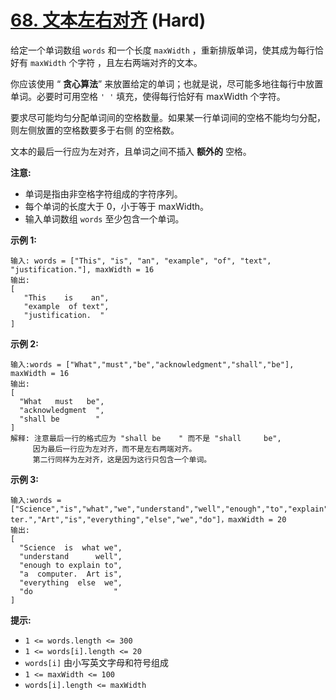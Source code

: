 # [68. 文本左右对齐][link] (Hard)

[link]: https://leetcode.cn/problems/text-justification/

给定一个单词数组 `words` 和一个长度 `maxWidth` ，重新排版单词，使其成为每行恰好有 `maxWidth` 个字符
，且左右两端对齐的文本。

你应该使用 “ **贪心算法**” 来放置给定的单词；也就是说，尽可能多地往每行中放置单词。必要时可用空格 `'
'` 填充，使得每行恰好有 maxWidth 个字符。

要求尽可能均匀分配单词间的空格数量。如果某一行单词间的空格不能均匀分配，则左侧放置的空格数要多于右侧
的空格数。

文本的最后一行应为左对齐，且单词之间不插入 **额外的** 空格。

**注意:**

- 单词是指由非空格字符组成的字符序列。
- 每个单词的长度大于 0，小于等于 maxWidth。
- 输入单词数组 `words` 至少包含一个单词。

**示例 1:**

```
输入: words = ["This", "is", "an", "example", "of", "text", "justification."], maxWidth = 16
输出:
[
   "This    is    an",
   "example  of text",
   "justification.  "
]
```

**示例 2:**

```
输入:words = ["What","must","be","acknowledgment","shall","be"], maxWidth = 16
输出:
[
  "What   must   be",
  "acknowledgment  ",
  "shall be        "
]
解释: 注意最后一行的格式应为 "shall be    " 而不是 "shall     be",
     因为最后一行应为左对齐，而不是左右两端对齐。
     第二行同样为左对齐，这是因为这行只包含一个单词。
```

**示例 3:**

```
输入:words = ["Science","is","what","we","understand","well","enough","to","explain","to","a","compu
ter.","Art","is","everything","else","we","do"]，maxWidth = 20
输出:
[
  "Science  is  what we",
  "understand      well",
  "enough to explain to",
  "a  computer.  Art is",
  "everything  else  we",
  "do                  "
]
```

**提示:**

- `1 <= words.length <= 300`
- `1 <= words[i].length <= 20`
- `words[i]` 由小写英文字母和符号组成
- `1 <= maxWidth <= 100`
- `words[i].length <= maxWidth`
